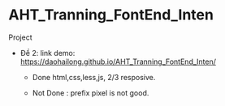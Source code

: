 # AHT_Tranning_FontEnd_Inten
Project
+ Đề 2: link demo: https://daohailong.github.io/AHT_Tranning_FontEnd_Inten/

  - Done html,css,less,js, 2/3 resposive.
  
  - Not Done : prefix pixel is not good.

